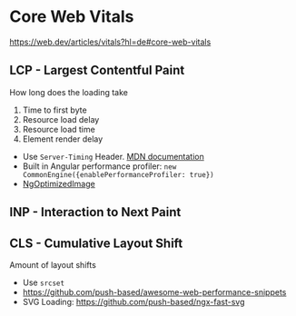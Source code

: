 

# Core Web Vitals

https://web.dev/articles/vitals?hl=de#core-web-vitals

## LCP - Largest Contentful Paint

How long does the loading take

1. Time to first byte
2. Resource load delay
3. Resource load time
4. Element render delay

- Use `Server-Timing` Header. [MDN documentation](https://developer.mozilla.org/en-US/docs/Web/HTTP/Headers/Server-Timing)
- Built in Angular performance profiler: `new CommonEngine({enablePerformanceProfiler: true})`
- [NgOptimizedImage](https://angular.dev/guide/image-optimization)

## INP - Interaction to Next Paint


## CLS - Cumulative Layout Shift

Amount of layout shifts

- Use `srcset`
- https://github.com/push-based/awesome-web-performance-snippets
- SVG Loading: https://github.com/push-based/ngx-fast-svg

